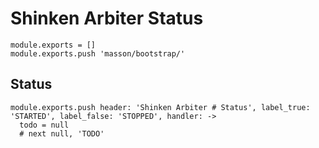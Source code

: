 
# Shinken Arbiter Status

    module.exports = []
    module.exports.push 'masson/bootstrap/'

## Status

    module.exports.push header: 'Shinken Arbiter # Status', label_true: 'STARTED', label_false: 'STOPPED', handler: ->
      todo = null
      # next null, 'TODO'

